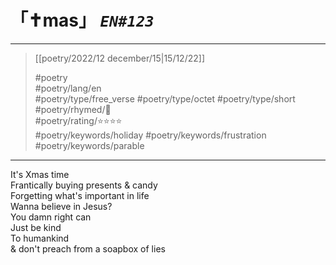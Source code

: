 # &#12300;✝mas&#12301; *`EN#123`*

---

>  [[poetry/2022/12 december/15|15/12/22]]
>  
> #poetry  
> #poetry/lang/en  
> #poetry/type/free_verse #poetry/type/octet #poetry/type/short  
> #poetry/rhymed/🔴  
> #poetry/rating/⭐⭐⭐⭐  
> #poetry/keywords/holiday #poetry/keywords/frustration #poetry/keywords/parable  

---

It's Xmas time  
Frantically buying presents & candy  
Forgetting what's important in life  
Wanna believe in Jesus?  
You damn right can  
Just be kind  
To humankind  
& don't preach from a soapbox of lies  
